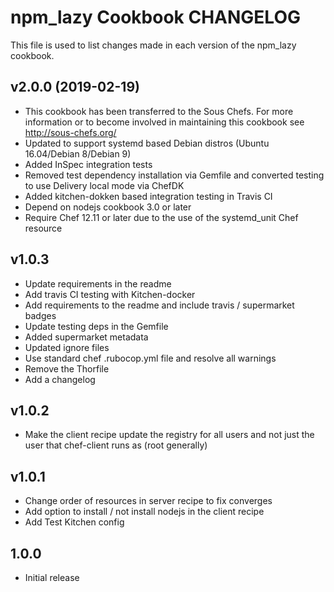 # npm_lazy Cookbook CHANGELOG
This file is used to list changes made in each version of the npm_lazy cookbook.

## v2.0.0 (2019-02-19)

- This cookbook has been transferred to the Sous Chefs. For more information or to become involved in maintaining this cookbook see http://sous-chefs.org/
- Updated to support systemd based Debian distros (Ubuntu 16.04/Debian 8/Debian 9)
- Added InSpec integration tests
- Removed test dependency installation via Gemfile and converted testing to use Delivery local mode via ChefDK
- Added kitchen-dokken based integration testing in Travis CI
- Depend on nodejs cookbook 3.0 or later
- Require Chef 12.11 or later due to the use of the systemd_unit Chef resource

## v1.0.3

- Update requirements in the readme
- Add travis CI testing with Kitchen-docker
- Add requirements to the readme and include travis / supermarket badges
- Update testing deps in the Gemfile
- Added supermarket metadata
- Updated ignore files
- Use standard chef .rubocop.yml file and resolve all warnings
- Remove the Thorfile
- Add a changelog

## v1.0.2
- Make the client recipe update the registry for all users and not just the user that chef-client runs as (root generally)

## v1.0.1
- Change order of resources in server recipe to fix converges
- Add option to install / not install nodejs in the client recipe
- Add Test Kitchen config

## 1.0.0
- Initial release
